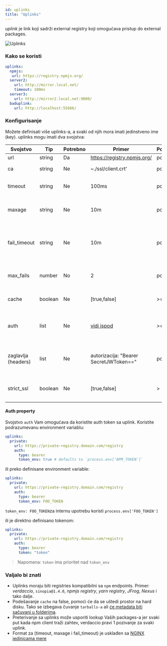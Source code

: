 ```yaml
---
id: uplinks
title: "Uplinks"
---
```


*uplink* je link koji sadrži external registry koji omogućava pristup do external packages.

![Uplinks](https://user-images.githubusercontent.com/558752/52976233-fb0e3980-33c8-11e9-8eea-5415e6018144.png)

### Kako se koristi

```yaml
uplinks:
  npmjs:
   url: https://registry.npmjs.org/
  server2:
    url: http://mirror.local.net/
    timeout: 100ms
  server3:
    url: http://mirror2.local.net:9000/
  baduplink:
    url: http://localhost:55666/
```

### Konfigurisanje

Možete definisati više uplinks-a, a svaki od njih mora imati jedinstveno ime (key). uplinks mogu imati dva svojstva:

| Svojstvo            | Tip     | Potrebno | Primer                                 | Podrška | Opis                                                                                                                               | Podrazumevano     |
| ------------------- | ------- | -------- | -------------------------------------- | ------- | ---------------------------------------------------------------------------------------------------------------------------------- | ----------------- |
| url                 | string  | Da       | https://registry.npmjs.org/            | potpuna | Url registry-a                                                                                                                     | npmjs             |
| ca                  | string  | Ne       | ~./ssl/client.crt'                     | potpuna | Put do SSL sertifikata                                                                                                             | Nema ništa zadato |
| timeout             | string  | Ne       | 100ms                                  | potpuna | podesite novi timeout za request                                                                                                   | 30s               |
| maxage              | string  | Ne       | 10m                                    | potpuna | the time threshold to the cache is valid                                                                                           | 2m                |
| fail_timeout        | string  | Ne       | 10m                                    | potpuna | definiše maksimalno vreme nakon kojeg zahtev postaje neuspešan                                                                     | 5m                |
| max_fails           | number  | No       | 2                                      | potpuna | limitira maksimalni broj neuspelih zahteva                                                                                         | 2                 |
| cache               | boolean | Ne       | [true,false]                           | >= 2.1  | keširanje svih tarballs iz storage-a                                                                                               | true              |
| auth                | list    | Ne       | [vidi ispod](uplinks.md#auth-property) | >= 2.5  | dodeljuje zaglavlje 'Authorization' [više informacija](http://blog.npmjs.org/post/118393368555/deploying-with-npm-private-modules) | onemogućeno       |
| zaglavlja (headers) | list    | Ne       | autorizacija: "Bearer SecretJWToken==" | potpuna | lista korisničkih, prilagođenih zaglavlja za uplink                                                                                | onemogućeno       |
| strict_ssl          | boolean | Ne       | [true,false]                           | > = 3.0 | If true, zahteva da SSL certifikat bude validan.                                                                                   | true              |

#### Auth property

Svojstvo `auth` Vam omogućava da koristite auth token sa uplink. Koristite podrazumevanu environment variablu:

```yaml
uplinks:
  private:
    url: https://private-registry.domain.com/registry
    auth:
      type: bearer
      token_env: true # defaults to `process.env['NPM_TOKEN']`
```

ili preko definisane environment variable:

```yaml
uplinks:
  private:
    url: https://private-registry.domain.com/registry
    auth:
      type: bearer
      token_env: FOO_TOKEN
```

`token_env: FOO_TOKEN`za internu upotrebu koristi `process.env['FOO_TOKEN']`

ili je direktno definisano tokenom:

```yaml
uplinks:
  private:
    url: https://private-registry.domain.com/registry
    auth:
      type: bearer
      token: "token"
```

> Napomena: `token` ima prioritet nad `token_env`

### Valjalo bi znati

* Uplinks moraju biti registries kompatibilni sa `npm` endpoints. Primer: *verdaccio*, `sinopia@1.4.0`, *npmjs registry*, *yarn registry*, *JFrog*, *Nexus* i tako dalje.
* Podešavanje `cache` na false, pomoći će da se uštedi prostor na hard disku. Tako se izbegava čuvanje `tarballs-a` ali [će metadata biti sačuvani u folderima](https://github.com/verdaccio/verdaccio/issues/391).
* Preterivanje sa uplinks može usporiti lookup Vaših packages-a jer svaki put kada npm client traži zahtev, verdaccio pravi 1 pozivanje za svaki uplink.
* Format za (timeout, maxage i fail_timeout) je usklađen sa [NGINX jedinicama mere](http://nginx.org/en/docs/syntax.html)